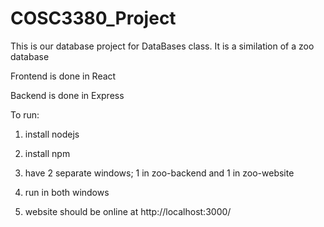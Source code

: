 # COSC3380_Project

This is our database project for DataBases class. It is a similation of a zoo database

Frontend is done in React

Backend is done in Express

To run:

1. install nodejs <sudo apt install nodejs>

2. install npm <sudo apt install npm>

3. have 2 separate windows; 1 in zoo-backend and 1 in zoo-website

4. run <npm start> in both windows

5. website should be online at http://localhost:3000/
